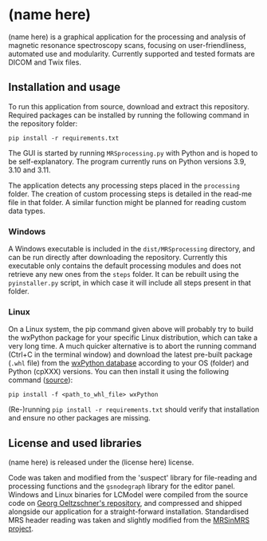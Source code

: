 # (name here)
(name here) is a graphical application for the processing and analysis of magnetic resonance spectroscopy scans, focusing on user-friendliness, automated use and modularity. Currently supported and tested formats are DICOM and Twix files.

## Installation and usage
To run this application from source, download and extract this repository. Required packages can be installed by running the following command in the repository folder:

```pip install -r requirements.txt```

The GUI is started by running `MRSprocessing.py` with Python and is hoped to be self-explanatory. The program currently runs on Python versions 3.9, 3.10 and 3.11.

The application detects any processing steps placed in the `processing` folder. The creation of custom processing steps is detailed in the read-me file in that folder. A similar function might be planned for reading custom data types.

### Windows
A Windows executable is included in the `dist/MRSprocessing` directory, and can be run directly after downloading the repository. Currently this executable only contains the default processing modules and does not retrieve any new ones from the `steps` folder. It can be rebuilt using the `pyinstaller.py` script, in which case it will include all steps present in that folder.

### Linux
On a Linux system, the pip command given above will probably try to build the wxPython package for your specific Linux distribution, which can take a very long time. A much quicker alternative is to abort the running command (Ctrl+C in the terminal window) and download the latest pre-built package (`.whl` file) from the [wxPython database](https://extras.wxpython.org/wxPython4/extras/linux/gtk3/) according to your OS (folder) and Python (cpXXX) versions. You can then install it using the following command ([source](https://wxpython.org/pages/downloads/index.html)):

```pip install -f <path_to_whl_file> wxPython```

(Re-)running `pip install -r requirements.txt` should verify that installation and ensure no other packages are missing.

## License and used libraries
(name here) is released under the (license here) license.

Code was taken and modified from the 'suspect' library for file-reading and processing functions and the `gsnodegraph` library for the editor panel. Windows and Linux binaries for LCModel were compiled from the source code on [Georg Oeltzschner's repository](https://github.com/schorschinho/LCModel), and compressed and shipped alongside our application for a straight-forward installation. Standardised MRS header reading was taken and slightly modified from the [MRSinMRS project](https://github.com/agudmundson/mrs_in_mrs).
